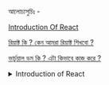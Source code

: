 আলোচ্যসুচিঃ -

[Introduction Of React](#introduction)

[রিয়াক্ট কি ? কেন আমরা রিয়াক্ট শিখবো ?](#রিয়াক্ট)

[ভার্চুয়াল ডম কি ? এটা কিভাবে কাজ করে ?](#ভার্চুয়াল)

<details>

<summary>Introduction of React</summary>


<details>
<summary>**রিয়াক্ট কি ?**</summary>

রিয়াক্ট হলো একটি জাভাস্ক্রিপ্ট লাইব্রেরি যা জাভাস্ক্রিপ্ট ল্যাংগুয়েজ দিয়েই বানানো। এটি মূলত ওয়েব এবং নেটিব (মোবাইল) এপ্লিকেশনের ইউজার ইন্টারফেজ বানানোর জন্য তৈরি করা হয়েছে। ফেসবুকের একজন ইঞ্জিনিয়ার ,যার নাম হলো **JORDAN WALKE** সর্বপ্রথম ২০১১ সালে রিয়াক্টের একটা প্রোটোটাইপ তৈরি করেন যার নাম দেন FAX-JS । তারপর তা ২০১১ সালেই ফেসবুকের টাইমলাইনে ব্যাবহার করা হয় এবং ২০১২ সালে তা ইন্সটাগ্রামেও ব্যাবহার করা হয়। যেহেতু তারা অনেক ভালো রেজাল্ট পায় এতে তাই তারা সর্বপ্রথম ২০১৩ সালে এটিকে REACT JS নামে গিটহাবে ওপেনসোর্স হিসেবে সবার জন্য ফ্রি করে দেন ।

</details>


**কেন আমরা রিয়াক্ট শিখবো ?**

ভ্যানিলা জাভাস্ক্রিপ্টে আমরা যখন কোন প্রজেক্ট করি তখন সেখানে আমাদের কি করা লাগে ? যখন ইউজারের কোন একশনের কারণে UI তে কোন কিছু চেঞ্জ করা প্রয়োজন হয় তখন আমরা DOM MANIPULATION করি, এবং DOM এ কোন কাজ করার পর তা ম্যানুয়ালি আমারা UI তে আপডেট করে দেই। এইযে আমরা ইউজারের কোন একটা ইন্টারেকশনের কারণে বার বার DOM MANIPULATE করি এবং প্রতিবার ম্যানুয়ালি DOM UPDATE করি ,তখন এটা কিন্তু আমাদের কোড মেইন্টেন করাটা অনেক কঠিন হয়ে পড়ে। যদিও ছোট ছোট প্রজেক্টে হইতো দুই একটা ইন্টারেকশন থাকলে আমরা তা ম্যনুয়ালি আপডেট করে দিতে পারি ,কিন্তু ভাবুন আমাদের একটা এপ্লিকেশন আছে যাতে অনেক অনেক ইউজার ইন্টারেকশন আছে,তখন আমদের কি করা লাগবে?তখন আমাদের প্রতিবার ইউজারের যেকোনো ইন্টারেকশনে ম্যানুয়ালি DOM আপডেট করতে হবে । রিয়াক্ট আমাদের এইটার একটা সলিউশন দিয়ে দিয়েছে , যাতে ইউজারের কোন ইন্টারেকশনের কারণে আমাদের UI তে কোন চেঞ্জ করা লাগলেও যেন আমাদের সেটা বার বার ম্যানুয়ালি না করতে হয় । মূলত এই কারণেই রিয়াক্ট এর উৎপত্তি।

**রিয়াক্ট সেটা কিভাবে করে ?**

এটা রিয়াক্টের ফান্ডামেন্টাল কনসেপ্ট। রিয়াক্টের কাজের প্রসেসটাই এটা যে DOM এ কোন ইন্টারেকশন হলে সে নিজেই UI টা নতুন করে রেন্ডার করে দেয়। রিয়াক্ট এটা করে থাকে তার `Component` ও `state` এর মাধ্যমে ।

`Component` ও `state` কি তা আমরা পরের সেকশনে জানতে পারবো ।

**কেন আমরা রিয়াক্ট ব্যাবহার করবো ?**

**ভার্চুয়াল ডম কি ? এটা কিভাবে কাজ করে ?**

ভার্চুয়াল ডম কি তা জানার আগে চলুন জেনে আসি ডম কি জিনিস ?

আসলে আমরা ওয়েব এর জগতে যা দেখতে পাই ,তার সবকিছুই হলো DOM । ব্রাউজার সুধ্মমাত্র ডম কেই চিনে,ব্রাউজার জানেনা আপনি কোন প্রোগ্রামিং ল্যাংগুয়েজ দিয়ে কোড করছেন,সে জানেনা আপনি কোন লাইব্রেরি ব্যাবহার করছেন। সে শুধু চিনে ডম কে। সে যেই DOM TREE টা পায়, সেটাই আসলে স্ক্রীনে শো করে ।

**ব্রাউজার কিভাবে DOM রেন্ডার করে ?**

চলুন দেখি ব্রাউজার কিভাবে DOM কে রেন্ডার করায় । নিচের ছবিটা বুঝার চেষ্টা করুন,

![DOM-TREE](./assets/images/DOM.png)

আমরা দেখতে পাচ্ছি যে উপরে একটা গ্রাফ এর মাদ্ধমে ব্রাউজার এর রেন্ডারিং প্রসেস দেখানো হয়েছে । এখানে আমরা কি দেখতে পাচ্ছি ? আমরা দেখতে পাচ্ছি যে, যখন ব্রাউজার কোন HTML CSS ফাইল পায়,তখন সেই ফাইলটা একটা পারসিং এর মদ্ধে দিয়ে নিয়ে যায়, এক্ষেত্রে HTML এর জন্য HTML PARSER ও CSS এর জন্য CSS PERSER ব্যাবহার হয়। এসব পারসার দিয়ে পারসিং এর পর ব্রাউসার HTML দিয়ে একটা DOM TREE বানায় এর CSS দিয়ে CSSOM নামে একটা STYLE RULES বানায় , এবং DOM TREE ও STYLE RULES একসাথে ATTACH হয়ে একটা RENDER TREE বানায়। এই RENDER TREE ব্রাউসারে একটা LAYOUT ফেস এর মদ্ধে দিয়ে যায়। এই LAYOUT ফেস এ DOM TREE টা ব্রাউসার এর কোথায় রেন্ডার হবে তার একটা CORDINATE রেডি হয়ে যায় । এবং ফাইনালি ব্রাউজার তার PAINTING মেকানিজম এর মাদ্ধমে তা ব্রাউসারে পেইন্ট করে দেয় এবং আমরা ফাইনাল আউটপুট দেখতে পাই।

**DOM কি আসলেই স্লো?**

নাহ, ডম কখনোই স্লো না । আসলে যদি ভালোভাবে কোড করা হয় তাহলে ডম যেকোন কিছুর থেকে ফাস্ট। কিন্তু বর্তমান বিশ্বে ওয়েব অ্যাপ্লিকেশনগুলো অনেক বেশি ইন্টারেক্টিভ,তাই যখনই ইউজার কোন ইন্টারেকশন করে তখন ব্রাউজারকে আবার তা নতুন করে পুরো ওয়েবসাইটটা রি-পেইন্ট করতে হয়। এইরকম যখন অনেকগুলো রিয়াকশনের কারনে ব্রাউজারকে বার বার রি পেইন্ট করতে হয় তখন সেই রি-পেইন্টিং প্রসেসটা স্লো হয়ে যায়,মুলত ডম কিন্তু স্লো নয় ।

**ভার্চুয়াল ডম কি ? কিভাবে ভার্চুয়াল ডম কাজ করে?**

ভার্চুয়াল ডম রিয়াক্ট এর একটা ফান্ডামেন্টাল বিষয় । রিয়াক্ট এর ভিত্তিটাই মূলত এই ভার্চুয়াল ডম ।

ব্রাউজারের রি-পেন্টিং প্রসেসটা এপ্লিকেশনকে স্লো ডাউন করে দেয়, এই সমস্যা এড়ানোর জন্য আমরা কি করতে পারি ভাবুনতো। আমরা মূলত দুইটা ভাবে এটার সমাধান করতে পারি :

1.  আমরা ব্যাচ আপডেট করতে পারি
2.  আমরা ডম ম্যানুপুলেশন কম করতে পারি।

রিয়াক্ট তার ভার্চুয়াল ডমের মাদ্ধমে সেই কাজটাই করে । রিয়াক্ট একেবারে মিনিমাম ডম ম্যানুপুলেশন করে ।

![verchualDom](./assets/images/verdom.png)

যখন এপ্লিকেশনে কোন ইউজার কোন ইন্টারেকশন করে তখন যদি UI তে কোন চেঞ্জ করতে হয় তখন রিয়াক্ট সরাসরি HTML এর DOM TREE টাকে চেঞ্জ করে দেয়না। যখনি UI তে কোন চেঞ্জ আসে,রিয়াক্ট তার ভার্চুয়াল DOM এর সাহায্যে UI এর একটা রেপ্লিকা বা কপি বানিয়ে নেয় । তারপর রিয়াক্ট তার একটা নিজস্ব বানানো এলগরিদম `Diffng` বা `Reconciliation` এলগরিদম এর মাদ্ধমে চেক করে যে UI এর ঠিক কোন জায়গায় চেঞ্জ হয়েছে । এতে করে পুরো ওয়েবসাইটটা রি-রেন্ডার না করে শুধুমাত্র যেই অংশে পরিবর্তন হয়েচে,সেই অংশটুকু DOM এ আপডেট করে দেয়। এতে করে রিয়াক্ট মিনিমাম ডম অপারেশনের মাদ্ধমে এপ্লিকেশনএর পার্ফমেন্স ইম্প্রুভ করে ।

</details>

